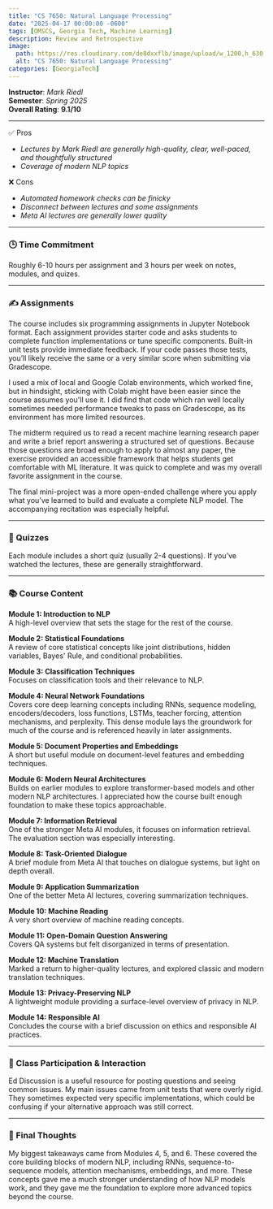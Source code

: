 ```yaml
---
title: "CS 7650: Natural Language Processing"
date: "2025-04-17 00:00:00 -0600"
tags: [OMSCS, Georgia Tech, Machine Learning]
description: Review and Retrospective
image:
  path: https://res.cloudinary.com/de8dxxflb/image/upload/w_1200,h_630,c_fill,q_auto,f_auto/v1744918409/gatech_bllv8i.png
  alt: "CS 7650: Natural Language Processing"
categories: [GeorgiaTech]
---
```


**Instructor**: *Mark Riedl*  
**Semester**: *Spring 2025*  
**Overall Rating**: **9.1/10**

---

 ✅ Pros

- *Lectures by Mark Riedl are generally high-quality, clear, well-paced, and thoughtfully structured*
- *Coverage of modern NLP topics*

 ❌ Cons

- *Automated homework checks can be finicky*
- *Disconnect between lectures and some assignments*
- *Meta AI lectures are generally lower quality*

---


### 🕒 Time Commitment

Roughly 6-10 hours per assignment and 3 hours per week on notes, modules, and quizes.

---

### ✍️ Assignments

The course includes six programming assignments in Jupyter Notebook format. Each assignment provides starter code and asks students to complete function implementations or tune specific components. Built-in unit tests provide immediate feedback. If your code passes those tests, you’ll likely receive the same or a very similar score when submitting via Gradescope.

I used a mix of local and Google Colab environments, which worked fine, but in hindsight, sticking with Colab might have been easier since the course assumes you'll use it. I did find that code which ran well locally sometimes needed performance tweaks to pass on Gradescope, as its environment has more limited resources.

The midterm required us to read a recent machine learning research paper and write a brief report answering a structured set of questions. Because those questions are broad enough to apply to almost any paper, the exercise provided an accessible framework that helps students get comfortable with ML literature. It was quick to complete and was my overall favorite assignment in the course.

The final mini-project was a more open-ended challenge where you apply what you’ve learned to build and evaluate a complete NLP model. The accompanying recitation was especially helpful.

---

### 📖 Quizzes

Each module includes a short quiz (usually 2-4 questions). If you’ve watched the lectures, these are generally straightforward.

---


### 📚 Course Content

**Module 1: Introduction to NLP**  
A high-level overview that sets the stage for the rest of the course.

**Module 2: Statistical Foundations**  
A review of core statistical concepts like joint distributions, hidden variables, Bayes' Rule, and conditional probabilities.

**Module 3: Classification Techniques**  
Focuses on classification tools and their relevance to NLP.

**Module 4: Neural Network Foundations**  
Covers core deep learning concepts including RNNs, sequence modeling, encoders/decoders, loss functions, LSTMs, teacher forcing, attention mechanisms, and perplexity. This dense module lays the groundwork for much of the course and is referenced heavily in later assignments.

**Module 5: Document Properties and Embeddings**  
A short but useful module on document-level features and embedding techniques.

**Module 6: Modern Neural Architectures**  
Builds on earlier modules to explore transformer-based models and other modern NLP architectures. I appreciated how the course built enough foundation to make these topics approachable.

**Module 7: Information Retrieval**  
One of the stronger Meta AI modules, it focuses on information retrieval. The evaluation section was especially interesting.

**Module 8: Task-Oriented Dialogue**  
A brief module from Meta AI that touches on dialogue systems, but light on depth overall.

**Module 9: Application Summarization**  
One of the better Meta AI lectures, covering summarization techniques.

**Module 10: Machine Reading**  
A very short overview of machine reading concepts.

**Module 11: Open-Domain Question Answering**  
Covers QA systems but felt disorganized in terms of presentation.

**Module 12: Machine Translation**  
Marked a return to higher-quality lectures, and explored classic and modern translation techniques.

**Module 13: Privacy-Preserving NLP**  
A lightweight module providing a surface-level overview of privacy in NLP.

**Module 14: Responsible AI**  
Concludes the course with a brief discussion on ethics and responsible AI practices.

---

### 💬 Class Participation & Interaction

Ed Discussion is a useful resource for posting questions and seeing common issues. My main issues came from unit tests that were overly rigid. They sometimes expected very specific implementations, which could be confusing if your alternative approach was still correct.

---

### 💭 Final Thoughts

My biggest takeaways came from Modules 4, 5, and 6. These covered the core building blocks of modern NLP, including RNNs, sequence-to-sequence models, attention mechanisms, embeddings, and more. These concepts gave me a much stronger understanding of how NLP models work, and they gave me the foundation to explore more advanced topics beyond the course.

